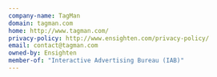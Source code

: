 ```yaml
---
company-name: TagMan
domain: tagman.com
home: http://www.tagman.com/
privacy-policy: http://www.ensighten.com/privacy-policy/
email: contact@tagman.com
owned-by: Ensighten
member-of: "Interactive Advertising Bureau (IAB)"
---
```




